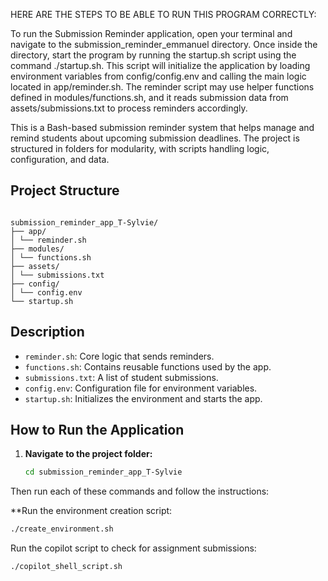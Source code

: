 HERE ARE THE STEPS TO BE ABLE TO RUN THIS PROGRAM CORRECTLY:

To run the Submission Reminder application, open your terminal and navigate to the submission_reminder_emmanuel directory. Once inside the directory, start the program by running the startup.sh script using the command ./startup.sh. This script will initialize the application by loading environment variables from config/config.env and calling the main logic located in app/reminder.sh. The reminder script may use helper functions defined in modules/functions.sh, and it reads submission data from assets/submissions.txt to process reminders accordingly.

This is a Bash-based submission reminder system that helps manage and remind students about upcoming submission deadlines. The project is structured in folders for modularity, with scripts handling logic, configuration, and data.

##  Project Structure
```plaintext

submission_reminder_app_T-Sylvie/
├── app/
│ └── reminder.sh
├── modules/
│ └── functions.sh
├── assets/
│ └── submissions.txt
├── config/
│ └── config.env
└── startup.sh
```

##  Description

- `reminder.sh`: Core logic that sends reminders.
- `functions.sh`: Contains reusable functions used by the app.
- `submissions.txt`: A list of student submissions.
- `config.env`: Configuration file for environment variables.
- `startup.sh`: Initializes the environment and starts the app.

## How to Run the Application

1. **Navigate to the project folder:**
   ```bash
   cd submission_reminder_app_T-Sylvie
Then run each of these commands and follow the instructions:

**Run the environment creation script:
```bash
./create_environment.sh
```

Run the copilot script to check for assignment submissions:
```bash
./copilot_shell_script.sh
